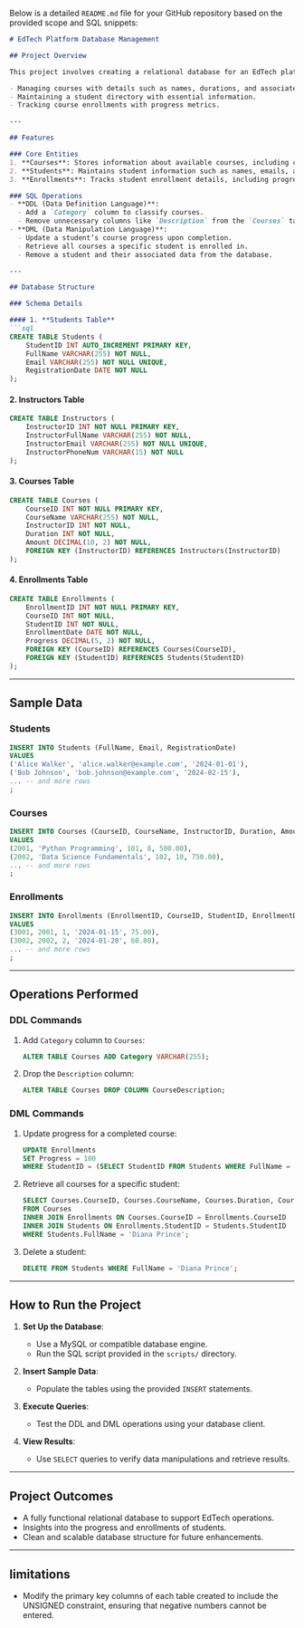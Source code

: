 Below is a detailed `README.md` file for your GitHub repository based on the provided scope and SQL snippets:

```markdown
# EdTech Platform Database Management

## Project Overview

This project involves creating a relational database for an EdTech platform to manage courses, students, and enrollments effectively. The database ensures efficient tracking of available courses, registered students, and the progress of enrolled students. It includes the following key functionalities:

- Managing courses with details such as names, durations, and associated instructors.
- Maintaining a student directory with essential information.
- Tracking course enrollments with progress metrics.

---

## Features

### Core Entities
1. **Courses**: Stores information about available courses, including course names, durations, and associated instructors.
2. **Students**: Maintains student information such as names, emails, and registration dates.
3. **Enrollments**: Tracks student enrollment details, including progress percentage for each course.

### SQL Operations
- **DDL (Data Definition Language)**:
  - Add a `Category` column to classify courses.
  - Remove unnecessary columns like `Description` from the `Courses` table.
- **DML (Data Manipulation Language)**:
  - Update a student’s course progress upon completion.
  - Retrieve all courses a specific student is enrolled in.
  - Remove a student and their associated data from the database.

---

## Database Structure

### Schema Details

#### 1. **Students Table**
```sql
CREATE TABLE Students (
    StudentID INT AUTO_INCREMENT PRIMARY KEY,
    FullName VARCHAR(255) NOT NULL,
    Email VARCHAR(255) NOT NULL UNIQUE,
    RegistrationDate DATE NOT NULL
);
```

#### 2. **Instructors Table**
```sql
CREATE TABLE Instructors (
    InstructorID INT NOT NULL PRIMARY KEY,
    InstructorFullName VARCHAR(255) NOT NULL,
    InstructorEmail VARCHAR(255) NOT NULL UNIQUE,
    InstructorPhoneNum VARCHAR(15) NOT NULL
);
```

#### 3. **Courses Table**
```sql
CREATE TABLE Courses (
    CourseID INT NOT NULL PRIMARY KEY,
    CourseName VARCHAR(255) NOT NULL,
    InstructorID INT NOT NULL,
    Duration INT NOT NULL,
    Amount DECIMAL(10, 2) NOT NULL,
    FOREIGN KEY (InstructorID) REFERENCES Instructors(InstructorID)
);
```

#### 4. **Enrollments Table**
```sql
CREATE TABLE Enrollments (
    EnrollmentID INT NOT NULL PRIMARY KEY,
    CourseID INT NOT NULL,
    StudentID INT NOT NULL,
    EnrollmentDate DATE NOT NULL,
    Progress DECIMAL(5, 2) NOT NULL,
    FOREIGN KEY (CourseID) REFERENCES Courses(CourseID),
    FOREIGN KEY (StudentID) REFERENCES Students(StudentID)
);
```

---

## Sample Data

### Students
```sql
INSERT INTO Students (FullName, Email, RegistrationDate)
VALUES
('Alice Walker', 'alice.walker@example.com', '2024-01-01'),
('Bob Johnson', 'bob.johnson@example.com', '2024-02-15'),
... -- and more rows
;
```

### Courses
```sql
INSERT INTO Courses (CourseID, CourseName, InstructorID, Duration, Amount)
VALUES
(2001, 'Python Programming', 101, 8, 500.00),
(2002, 'Data Science Fundamentals', 102, 10, 750.00),
... -- and more rows
;
```

### Enrollments
```sql
INSERT INTO Enrollments (EnrollmentID, CourseID, StudentID, EnrollmentDate, Progress)
VALUES
(3001, 2001, 1, '2024-01-15', 75.00),
(3002, 2002, 2, '2024-01-20', 60.80),
... -- and more rows
;
```

---

## Operations Performed

### DDL Commands
1. Add `Category` column to `Courses`:
    ```sql
    ALTER TABLE Courses ADD Category VARCHAR(255);
    ```
2. Drop the `Description` column:
    ```sql
    ALTER TABLE Courses DROP COLUMN CourseDescription;
    ```

### DML Commands
1. Update progress for a completed course:
    ```sql
    UPDATE Enrollments
    SET Progress = 100
    WHERE StudentID = (SELECT StudentID FROM Students WHERE FullName = 'Diana Prince');
    ```
2. Retrieve all courses for a specific student:
    ```sql
    SELECT Courses.CourseID, Courses.CourseName, Courses.Duration, Courses.Amount
    FROM Courses
    INNER JOIN Enrollments ON Courses.CourseID = Enrollments.CourseID
    INNER JOIN Students ON Enrollments.StudentID = Students.StudentID
    WHERE Students.FullName = 'Diana Prince';
    ```
3. Delete a student:
    ```sql
    DELETE FROM Students WHERE FullName = 'Diana Prince';
    ```

---

## How to Run the Project

1. **Set Up the Database**:
   - Use a MySQL or compatible database engine.
   - Run the SQL script provided in the `scripts/` directory.

2. **Insert Sample Data**:
   - Populate the tables using the provided `INSERT` statements.

3. **Execute Queries**:
   - Test the DDL and DML operations using your database client.

4. **View Results**:
   - Use `SELECT` queries to verify data manipulations and retrieve results.

---

## Project Outcomes

- A fully functional relational database to support EdTech operations.
- Insights into the progress and enrollments of students.
- Clean and scalable database structure for future enhancements.

---

## limitations
- Modify the primary key columns of each table created to include the UNSIGNED constraint, ensuring that negative numbers cannot be entered.

